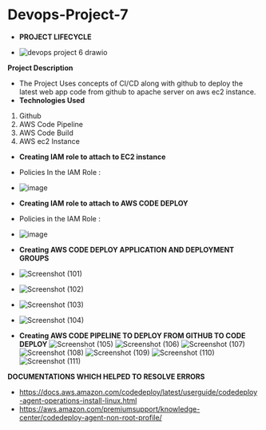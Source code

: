 # Devops-Project-7

- <b> PROJECT LIFECYCLE </b>

- ![devops project 6 drawio](https://user-images.githubusercontent.com/53990452/188196586-5d968cec-891f-4d4c-83dc-ca106fa69939.png)


<b> Project Description </b>
- The Project Uses concepts of CI/CD along with github to deploy the latest web app code from github to apache server on aws ec2 instance.
- <b> Technologies Used </b>
1)  Github
2) AWS Code Pipeline
3) AWS Code Build
4) AWS ec2 Instance




 - <b>  Creating IAM role to attach to EC2 instance </b>
 -  Policies In the IAM Role :
 -  ![image](https://user-images.githubusercontent.com/53990452/188197786-359ced6d-987d-42e9-beb0-42546eb22e85.png)


- <b> Creating IAM role to attach to AWS CODE DEPLOY </b>
-  Policies in the IAM Role :
-  ![image](https://user-images.githubusercontent.com/53990452/188199120-9c6dacf6-d179-4c30-8818-6224df8f1abf.png)





- <b> Creating AWS CODE DEPLOY  APPLICATION  AND DEPLOYMENT GROUPS </b> 
- ![Screenshot (101)](https://user-images.githubusercontent.com/53990452/188200145-699f2cc3-b220-441b-85d3-bf3e652aadb7.png)
- ![Screenshot (102)](https://user-images.githubusercontent.com/53990452/188200155-6e5929e7-d6c2-497a-8bd2-37664feb6db0.png)
- ![Screenshot (103)](https://user-images.githubusercontent.com/53990452/188200159-4f956e54-6d7c-461f-9e2a-a27f9a08155d.png)
- ![Screenshot (104)](https://user-images.githubusercontent.com/53990452/188200161-692988f2-b125-4566-b5cb-20b8fc94d7a2.png)


- <b> Creating AWS CODE PIPELINE TO DEPLOY FROM GITHUB TO CODE DEPLOY</b>
![Screenshot (105)](https://user-images.githubusercontent.com/53990452/188200979-2eee9c7a-1a2f-4c9d-8e76-a5339d85f781.png)
![Screenshot (106)](https://user-images.githubusercontent.com/53990452/188200984-69f94ad2-0e2c-4ba5-b47f-592d7757ee84.png)
![Screenshot (107)](https://user-images.githubusercontent.com/53990452/188200987-9111bb2b-ebe6-46ac-b902-722287c10581.png)
![Screenshot (108)](https://user-images.githubusercontent.com/53990452/188200994-30453de3-ede4-4039-8a82-67678dfc5983.png)
![Screenshot (109)](https://user-images.githubusercontent.com/53990452/188200996-0662f944-5c2c-431a-b1a4-5f962ce66b79.png)
![Screenshot (110)](https://user-images.githubusercontent.com/53990452/188200998-d61bde54-cdeb-4e06-b61e-13c89c7bcdc3.png)
![Screenshot (111)](https://user-images.githubusercontent.com/53990452/188201000-563ece15-d35a-4054-8d08-a54ffd6a5f7b.png)

<b> DOCUMENTATIONS WHICH HELPED TO RESOLVE ERRORS </b>
- https://docs.aws.amazon.com/codedeploy/latest/userguide/codedeploy-agent-operations-install-linux.html
- https://aws.amazon.com/premiumsupport/knowledge-center/codedeploy-agent-non-root-profile/
